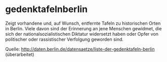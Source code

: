gedenktafelnberlin
==================
Zeigt vorhandene und, auf Wunsch, entfernte Tafeln zu historischen Orten in Berlin. Viele davon sind der Erinnerung an jene Menschen gewidmet, die sich der nationalsozialistischen Diktatur widersetzt haben oder Opfer von politischer oder rassistischer Verfolgung geworden sind.

Quelle: http://daten.berlin.de/datensaetze/liste-der-gedenktafeln-berlin (überarbeitet)